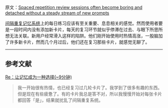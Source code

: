 原文：[Spaced repetition review sessions often become boring and detached without a steady stream of new prompts](https://notes.andymatuschak.org/z4hNAfe6TrqjxCydF3CaAVn1svaqiu86JFVBz)

[间隔重复记忆系统](https://notes.andymatuschak.org/z4eXdSMJFv2qVGXSUEKH4vdcHBrLHcFY1ZGfC)上的每日练习应该有至关重要、息息相关的感觉。然而使用者要是一段时间内没有添加新卡片，每天的复习环节就似乎停滞在过去、与眼下所思所想无法关联。新用户经常滑入这样的陷阱。他们刚开始使用时热情高涨，一股脑加了许多新卡片，然而几个月过后，他们还在复习那些卡片，就感觉无聊了。

------

## 参考文献

[Re：让记忆成为一种选择(~9分钟)](javascript:void(0))

> 我一开始很有热情，也已经复习过几轮卡片了。我学到了很多有趣的东西。但是现在有些疲惫了。有的卡片我总是答不对，所以我慢慢开始对每张卡片都回答「是」，结果就扰乱了间隔重复系统。